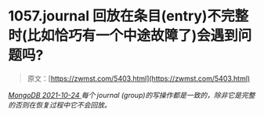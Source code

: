 <!--yml
category: 未分类
date: 0001-01-01 00:00:00
-->

# 1057.journal 回放在条目(entry)不完整时(比如恰巧有一个中途故障了)会遇到问题吗?

> 原文：[https://zwmst.com/5403.html](https://zwmst.com/5403.html)

   [ *MongoDB* ](https://zwmst.com/mongodb)*[ <time datetime="2021-10-24T16:30:36+08:00"> 2021-10-24 </time> ](https://zwmst.com/5403.html)  每个 journal (group)的写操作都是一致的，除非它是完整的否则在恢复过程中它不会回放。*